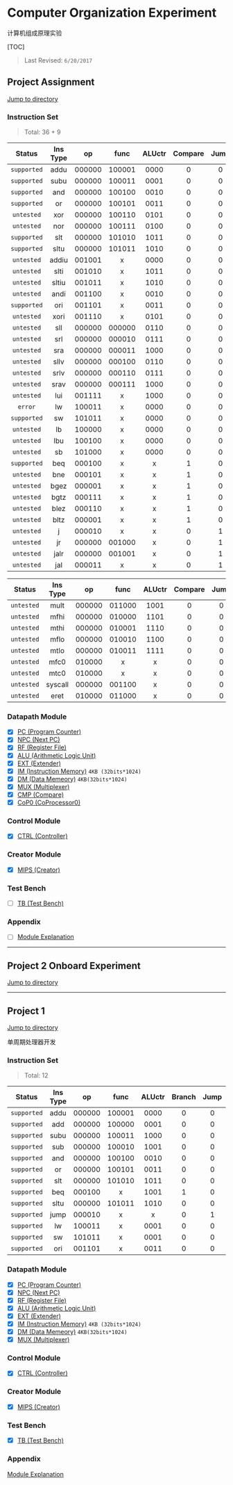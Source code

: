 # Computer Organization Experiment

计算机组成原理实验

[TOC]

> Last Revised: `6/20/2017`

## Project Assignment

[Jump to directory](Project_Assignment/)

### Instruction Set

> Total: 36 + 9

|Status			|Ins Type	|op 	|func	|ALUctr	|Compare|Jump	|RegDst	|ALUSrcB	|ALUSrcA	|MemtoReg	|RegWr	|MemWr	|ImmExt	|CopWr	|ByteExt	|ManInput	|
|:----:			|:-------:	|:----:	|:----:	|:----:	|:----:	|:----:	|:----:	|:-------:	|:------:	|:------:	|:----:	|:----:	|:----:	|:----:	|:-------:	|:-------:	|
|`supported`	| addu 		|000000	|100001	|0000	|0		|0		|01		|00			|00			|00			|01		|00		|x		|00		|x			|
|`supported`	| subu 		|000000	|100011	|0001	|0		|0		|01		|00			|00			|00			|01		|00		|x		|00		|x			|
|`supported`	| and 		|000000	|100100	|0010	|0		|0		|01		|00			|00			|00			|01		|00		|x		|00		|x			|
|`supported`	| or 		|000000	|100101	|0011	|0		|0		|01		|00			|00			|00			|01		|00		|x		|00		|x			|
|`untested`		| xor 		|000000	|100110	|0101	|0		|0		|01		|00			|00			|00			|01		|00		|x		|00		|x			|
|`untested`		| nor 		|000000	|100111	|0100	|0		|0		|01		|00			|00			|00			|01		|00		|x		|00		|x			|
|`supported`	| slt 		|000000	|101010	|1011	|0		|0		|01		|00			|00			|00			|01		|00		|x		|00		|x			|
|`supported`	| sltu 		|000000	|101011	|1010	|0		|0		|01		|00			|00			|00			|01		|00		|x		|00		|x			|
|`untested`		| addiu		|001001	|x		|0000	|0		|0		|00		|01			|00			|00			|01		|00		|00		|00		|x			|
|`untested`		| slti 		|001010	|x		|1011	|0		|0		|00		|01			|00			|00			|01		|00		|01		|00		|x			|
|`untested`		| sltiu 	|001011	|x		|1010	|0		|0		|00		|01			|00			|00			|01		|00		|00		|00		|x			|
|`untested`		| andi 		|001100	|x		|0010	|0		|0		|00		|01			|00			|00			|01		|00		|00		|00		|x			|
|`supported`	| ori 		|001101	|x		|0011	|0		|0		|00		|01			|00			|00			|01		|00		|00		|00		|x			|
|`untested`		| xori 		|001110	|x		|0101	|0		|0		|00		|01			|00			|00			|01		|00		|00		|00		|x			|
|`untested`		| sll 		|000000	|000000	|0110	|0		|0		|01		|00			|01			|00			|01		|00		|x		|00		|x			|
|`untested`		| srl 		|000000	|000010	|0111	|0		|0		|01		|00			|01			|00			|01		|00		|x		|00		|x			|
|`untested`		| sra 		|000000	|000011	|1000	|0		|0		|01		|00			|01			|00			|01		|00		|x		|00		|x			|
|`untested`		| sllv 		|000000	|000100	|0110	|0		|0		|01		|00			|00			|00			|01		|00		|x		|00		|x			|
|`untested`		| srlv 		|000000	|000110	|0111	|0		|0		|01		|00			|00			|00			|01		|00		|x		|00		|x			|
|`untested`		| srav 		|000000	|000111	|1000	|0		|0		|01		|00			|00			|00			|01		|00		|x		|00		|x			|
|`untested`		| lui 		|001111	|x		|1000	|0		|0		|00		|01			|00			|00			|01		|00		|00		|00		|x			|
|`error`		| lw 		|100011	|x		|0000	|0		|0		|00		|01			|00			|01			|01		|00		|01		|00		|11			|
|`supported`	| sw 		|101011	|x		|0000	|0		|0		|x		|01			|00			|x			|00		|01		|01		|00		|11			|
|`untested`		| lb 		|100000	|x		|0000	|0		|0		|01		|01			|00			|01			|01		|00		|01		|00		|01			|
|`untested`		| lbu 		|100100	|x		|0000	|0		|0		|01		|01			|00			|01			|01		|00		|01		|00		|00			|
|`untested`		| sb 		|101000	|x		|0000	|0		|0		|00		|01			|00			|x			|00		|01		|01		|00		|10			|
|`supported`	| beq 		|000100	|x		|x		|1		|0		|x		|00			|00			|x			|00		|00		|x		|00		|x			|
|`untested`		| bne 		|000101	|x		|x		|1		|0		|x		|00			|00			|x			|00		|00		|x		|00		|x			|
|`untested`		| bgez 		|000001	|x		|x		|1		|0		|x		|00			|00			|x			|00		|00		|x		|00		|x			|
|`untested`		| bgtz 		|000111	|x		|x		|1		|0		|x		|00			|00			|x			|00		|00		|x		|00		|x			|
|`untested`		| blez 		|000110	|x		|x		|1		|0		|x		|00			|00			|x			|00		|00		|x		|00		|x			|
|`untested`		| bltz 		|000001	|x		|x		|1		|0		|x		|00			|00			|x			|00		|00		|x		|00		|x			|
|`untested`		| j 		|000010	|x		|x		|0		|1		|x		|x			|x			|x			|00		|00		|x		|00		|x			|
|`untested`		| jr 		|000000	|001000	|x		|0		|1		|x		|x			|00			|00			|00		|00		|x		|00		|x			|
|`untested`		| jalr 		|000000	|001001	|x		|0		|1		|01		|x			|00			|11			|01		|00		|x		|00		|x			|
|`untested`		| jal 		|000011	|x		|x		|0		|1		|10		|x			|x			|11			|01		|00		|00		|00		|x			|11111	|

|Status			|Ins Type	|op 	|func	|ALUctr	|Compare|Jump	|RegDst	|ALUSrcB	|ALUSrcA	|MemtoReg	|RegWr	|MemWr	|ImmExt	|CopWr	|ByteExt	|
|:----:			|:-------:	|:----:	|:----:	|:----:	|:----:	|:----:	|:----:	|:-------:	|:------:	|:------:	|:----:	|:----:	|:----:	|:----:	|:------:	|
|`untested`		| mult 		|000000	|011000	|1001	|0		|0		|x		|00			|00			|x			|00		|00		|x		|00		|x			|
|`untested`		| mfhi 		|000000	|010000	|1101	|0		|0		|01		|00			|00			|00			|01		|00		|x		|00		|x			|
|`untested`		| mthi 		|000000	|010001	|1110	|0		|0		|x		|x			|00			|x			|00		|00		|x		|00		|x			|
|`untested`		| mflo 		|000000	|010010	|1100	|0		|0		|01		|00			|00			|00			|01		|00		|x		|00		|x			|
|`untested`		| mtlo 		|000000	|010011	|1111	|0		|0		|x		|x			|00			|x			|00		|00		|x		|00		|x			|
|`untested`		| mfc0 		|010000	|x		|x		|0		|0		|00		|x			|x			|10			|01		|00		|x		|00		|x			|
|`untested`		| mtc0 		|010000	|x		|x		|0		|0		|00		|00			|x			|00			|00		|00		|x		|01		|x			|
|`untested`		| syscall	|000000	|001100	|x		|0		|0		|x		|x			|x			|00			|00		|00		|x		|01		|x			|
|`untested`		| eret 		|010000	|011000	|x		|0		|0		|x		|x			|x			|00			|00		|00		|x		|01		|x			|


### Datapath Module

- [x] [PC (Program Counter)](Project_Assignment/datapath/pc.v)
- [x] [NPC (Next PC)](Project_Assignment/datapath/npc.v)
- [x] [RF (Register File)](Project_Assignment/datapath/rf.v)
- [x] [ALU (Arithmetic Logic Unit)](Project_Assignment/datapath/alu.v)
- [x] [EXT (Extender)](Project_Assignment/datapath/ext.v)
- [x] [IM (Instruction Memory)](Project_Assignment/datapath/im.v) `4KB (32bits*1024)`
- [x] [DM (Data Memeory)](Project_Assignment/datapath/dm.v) `4KB(32bits*1024)`
- [x] [MUX (Multiplexer)](Project_Assignment/datapath/mux.v)
- [x] [CMP (Compare)](Project_Assignment/datapath/comp.v)
- [x] [CoP0 (CoProcessor0)](Project_Assignment/datapath/CoProcessor0RF.v)

### Control Module

- [x] [CTRL (Controller)](Project_Assignment/control/ctrl.v)

### Creator Module

- [x] [MIPS (Creator)](Project_Assignment/mips.v)

### Test Bench

- [ ] [TB (Test Bench)](Project_Assignment/testbench.v)

### Appendix

- [ ] [Module Explanation](Project_Assignment/Appendix.md)

-------------------------------------------------------------

## Project 2 Onboard Experiment

[Jump to directory](Project_2_OC/)

-------------------------------------------------------------

## Project 1

[Jump to directory](Project_1/)

单周期处理器开发

### Instruction Set

> Total: 12

| Status 	| Ins Type 	| op 	| func 	| ALUctr 	|Branch	| Jump	|RegDst	|ALUSrc | MemtoReg	| RegWr	| MemWr	| ExtOp	|
|:-------: 	|:--------:	|:------:	|:------:	|:------:	|:----:	|:----:	|:----:	|:----: |:----:		|:----:	|:----:	|:----:	|
|`supported`	| addu 	| 000000 	| 100001 	| 0000 	| 0 	| 0 	| 1 	| 0 	| 0 		| 1 	| 0 	| x 	|
|`supported`	| add 	| 000000 	| 100000 	| 0001 	| 0 	| 0 	| 1 	| 0 	| 0 		| 1 	| 0 	| x 	|
|`supported`	| subu 	| 000000 	| 100011 	| 1000 	| 0 	| 0 	| 1 	| 0 	| 0 		| 1 	| 0 	| x 	|
|`supported`	| sub 	| 000000 	| 100010 	| 1001 	| 0 	| 0 	| 1 	| 0 	| 0 		| 1 	| 0 	| x 	|
|`supported`	| and 	| 000000 	| 100100 	| 0010 	| 0 	| 0 	| 1 	| 0 	| 0 		| 1 	| 0 	| x 	|
|`supported`	| or 	| 000000 	| 100101 	| 0011 	| 0 	| 0 	| 1 	| 0 	| 0 		| 1 	| 0 	| x 	|
|`supported`	| slt 	| 000000 	| 101010 	| 1011 	| 0 	| 0 	| 1 	| 0 	| 0 		| 1 	| 0 	| x 	|
|`supported`	| beq 	| 000100 	| x 	| 1001 	| 1 	| 0 	| x 	| 0 	| x 		| 0 	| 0 	| x 	|
|`supported`	| sltu 	| 000000 	| 101011 	| 1010 	| 0 	| 0 	| 1 	| 0 	| 0 		| 1 	| 0 	| x 	|
|`supported`	| jump 	| 000010 	| x 	| x 	| 0 	| 1 	| x 	| x 	| x 		| 0 	| 0 	| x 	|
|`supported`	| lw 	| 100011 	| x 	| 0001 	| 0 	| 0 	| 0 	| 1 	| 1 		| 1 	| 0 	| 1 	|
|`supported`	| sw 	| 101011 	| x 	| 0001 	| 0 	| 0 	| x 	| 1 	| x 		| 0 	| 1 	| 1 	|
|`supported`	| ori 	| 001101 	| x 	| 0011 	| 0 	| 0 	| 0 	| 1 	| 0 		| 1 	| 0 	| 0 	|


### Datapath Module

- [x] [PC (Program Counter)](Project_1/datapath/pc.v)
- [x] [NPC (Next PC)](Project_1/datapath/npc.v)
- [x] [RF (Register File)](Project_1/datapath/rf.v)
- [x] [ALU (Arithmetic Logic Unit)](Project_1/datapath/alu.v)
- [x] [EXT (Extender)](Project_1/datapath/ext.v)
- [x] [IM (Instruction Memory)](Project_1/datapath/im.v) `4KB (32bits*1024)`
- [x] [DM (Data Memeory)](Project_1/datapath/dm.v) `4KB(32bits*1024)`
- [x] [MUX (Multiplexer)](Project_1/datapath/mux.v)

### Control Module

- [x] [CTRL (Controller)](Project_1/control/ctrl.v)

### Creator Module

- [x] [MIPS (Creator)](Project_1/mips.v)

### Test Bench

- [x] [TB (Test Bench)](Project_1/testbench.v)

### Appendix

[Module Explanation](Project_1/Appendix.md)

